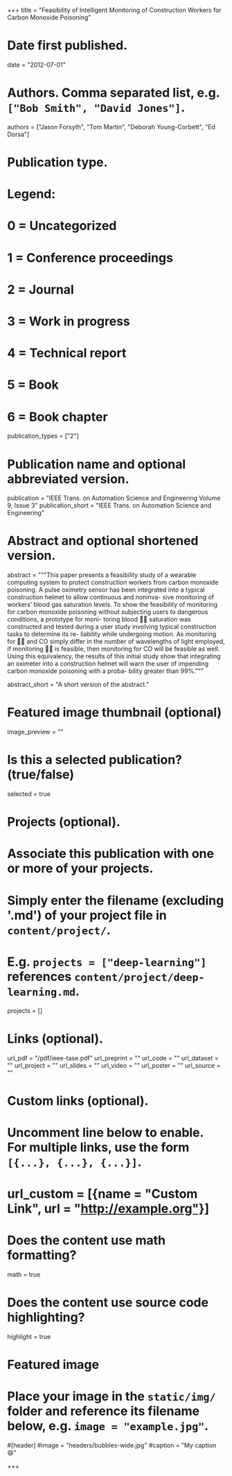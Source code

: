 +++
title = "Feasibility of Intelligent Monitoring of Construction Workers for Carbon Monoxide Poisoning"

# Date first published.
date = "2012-07-01"

# Authors. Comma separated list, e.g. `["Bob Smith", "David Jones"]`.
authors = ["Jason Forsyth", "Tom Martin", "Deborah Young-Corbett", "Ed Dorsa"]

# Publication type.
# Legend:
# 0 = Uncategorized
# 1 = Conference proceedings
# 2 = Journal
# 3 = Work in progress
# 4 = Technical report
# 5 = Book
# 6 = Book chapter
publication_types = ["2"]

# Publication name and optional abbreviated version.
publication = "IEEE Trans. on Automation Science and Engineering Volume 9, Issue 3"
publication_short = "IEEE Trans. on Automation Science and Engineering"

# Abstract and optional shortened version.
abstract = """This paper presents a feasibility study of a wearable computing system to protect construction workers from carbon monoxide poisoning. A pulse oximetry sensor has been integrated into a typical construction helmet to allow continuous and noninva- sive monitoring of workers’ blood gas saturation levels. To show the feasibility of monitoring for carbon monoxide poisoning without subjecting users to dangerous conditions, a prototype for moni- toring blood 􏰀􏰁 saturation was constructed and tested during a user study involving typical construction tasks to determine its re- liability while undergoing motion. As monitoring for 􏰀􏰁 and CO simply differ in the number of wavelengths of light employed, if monitoring 􏰀􏰁 is feasible, then monitoring for CO will be feasible as well. Using this equivalency, the results of this initial study show that integrating an oximeter into a construction helmet will warn the user of impending carbon monoxide poisoning with a proba- bility greater than 99%."""

abstract_short = "A short version of the abstract."

# Featured image thumbnail (optional)
image_preview = ""

# Is this a selected publication? (true/false)
selected = true

# Projects (optional).
#   Associate this publication with one or more of your projects.
#   Simply enter the filename (excluding '.md') of your project file in `content/project/`.
#   E.g. `projects = ["deep-learning"]` references `content/project/deep-learning.md`.
projects = []

# Links (optional).
url_pdf = "/pdf/ieee-tase.pdf"
url_preprint = ""
url_code = ""
url_dataset = ""
url_project = ""
url_slides = ""
url_video = ""
url_poster = ""
url_source = ""

# Custom links (optional).
#   Uncomment line below to enable. For multiple links, use the form `[{...}, {...}, {...}]`.
# url_custom = [{name = "Custom Link", url = "http://example.org"}]

# Does the content use math formatting?
math = true

# Does the content use source code highlighting?
highlight = true

# Featured image
# Place your image in the `static/img/` folder and reference its filename below, e.g. `image = "example.jpg"`.
#[header]
#image = "headers/bubbles-wide.jpg"
#caption = "My caption 😄"

+++
